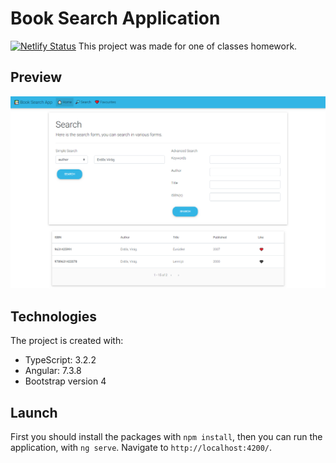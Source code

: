 # Book Search Application
[![Netlify Status](https://api.netlify.com/api/v1/badges/97508424-a6fe-406b-9482-00f0cd163651/deploy-status)](https://app.netlify.com/sites/szkatalin-book-search/deploys)
This project was made for one of classes homework.

## Preview
![Screenshot](screenshot.PNG)

## Technologies
The project is created with:
- TypeScript: 3.2.2
- Angular: 7.3.8
- Bootstrap version 4

## Launch
First you should install the packages with `npm install`, then you can run the application, with `ng serve`.
Navigate to `http://localhost:4200/`.
